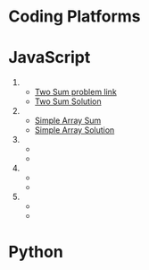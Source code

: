 # Coding Platforms
# JavaScript
1. - [Two Sum problem link](https://leetcode.com/problems/two-sum/description/)
   - [Two Sum Solution](./twoSum.js)
2. - [Simple Array Sum](https://www.hackerrank.com/challenges/simple-array-sum/problem)
   - [Simple Array Solution](./simpleArraySum.js)
3. - []()
   - []()
4. - []()
   - []()
5. - []()
   - []()

# Python
